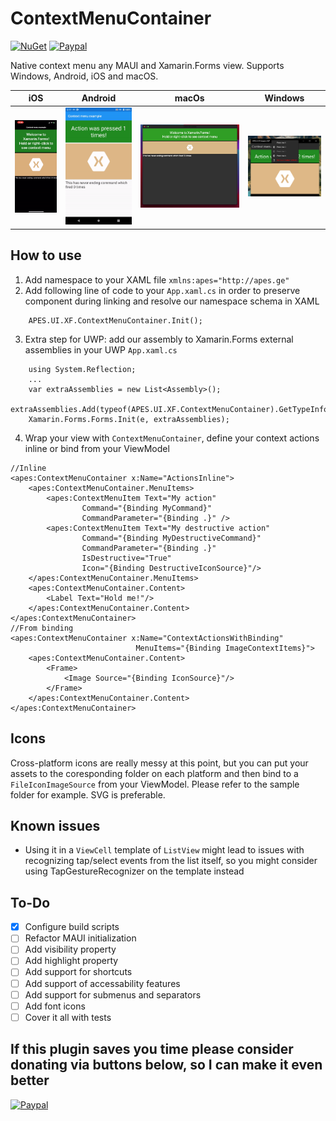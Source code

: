 # ContextMenuContainer
[![NuGet](https://img.shields.io/nuget/v/ContextMenuContainer.svg?style=flat)](https://www.nuget.org/packages/ContextMenuContainer/)
[![Paypal](https://img.shields.io/badge/Donate%20with-PayPal-blue)](https://paypal.me/APEngineeringLLC?locale.x=en_US)

Native context menu any MAUI and Xamarin.Forms view. 
Supports Windows, Android, iOS and macOS.

iOS | Android | macOs | Windows
:-------------------------:|:-------------------------:|:-------------------------:|:-------------------------:
![iOS](img/ios.gif) | ![Android](img/android.gif) | ![Mac](img/macos.gif) | ![UWP](img/uwp.png)
## How to use
1. Add namespace to your XAML file 
    `xmlns:apes="http://apes.ge"`
2. Add following line of code to your `App.xaml.cs` in order to preserve component during linking and resolve our namespace schema in XAML
```
    APES.UI.XF.ContextMenuContainer.Init();
```
3. Extra step for UWP: add our assembly to Xamarin.Forms external assemblies in your UWP `App.xaml.cs` 
```
    using System.Reflection;
    ...
    var extraAssemblies = new List<Assembly>();
    extraAssemblies.Add(typeof(APES.UI.XF.ContextMenuContainer).GetTypeInfo().Assembly);
    Xamarin.Forms.Forms.Init(e, extraAssemblies);
```
4. Wrap your view with `ContextMenuContainer`, define your context actions inline or bind from your ViewModel
```
//Inline
<apes:ContextMenuContainer x:Name="ActionsInline">
    <apes:ContextMenuContainer.MenuItems>
        <apes:ContextMenuItem Text="My action" 
                Command="{Binding MyCommand}" 
                CommandParameter="{Binding .}" />
        <apes:ContextMenuItem Text="My destructive action" 
                Command="{Binding MyDestructiveCommand}" 
                CommandParameter="{Binding .}" 
                IsDestructive="True" 
                Icon="{Binding DestructiveIconSource}"/>
    </apes:ContextMenuContainer.MenuItems>
    <apes:ContextMenuContainer.Content>
        <Label Text="Hold me!"/>
    </apes:ContextMenuContainer.Content>
</apes:ContextMenuContainer>
//From binding
<apes:ContextMenuContainer x:Name="ContextActionsWithBinding" 
                            MenuItems="{Binding ImageContextItems}">
    <apes:ContextMenuContainer.Content>
        <Frame>
            <Image Source="{Binding IconSource}"/>
        </Frame>
    </apes:ContextMenuContainer.Content>
</apes:ContextMenuContainer>
```

## Icons 
Cross-platform icons are really messy at this point, but you can put your assets to the coresponding folder on each platform and then bind to a `FileIconImageSource` from your ViewModel. Please refer to the sample folder for example. SVG is preferable.
## Known issues 
- Using it in a `ViewCell` template of `ListView` might lead to issues with recognizing tap/select events from the list itself, so you might consider using TapGestureRecognizer on the template instead

## To-Do
- [x] Configure build scripts
- [ ] Refactor MAUI initialization
- [ ] Add visibility property 
- [ ] Add highlight property 
- [ ] Add support for shortcuts 
- [ ] Add support of accessability features
- [ ] Add support for submenus and separators
- [ ] Add font icons
- [ ] Cover it all with tests

## If this plugin saves you time please consider donating via buttons below, so I can make it even better
[![Paypal](https://img.shields.io/badge/Donate%20with-PayPal-blue)](https://paypal.me/APEngineeringLLC?locale.x=en_US)


